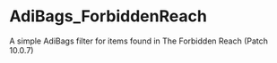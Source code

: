 # AdiBags_ForbiddenReach
A simple AdiBags filter for items found in The Forbidden Reach (Patch 10.0.7)
